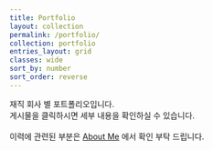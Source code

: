```yaml
---
title: Portfolio
layout: collection
permalink: /portfolio/
collection: portfolio
entries_layout: grid
classes: wide
sort_by: number
sort_order: reverse
---
```


재직 회사 별 포트폴리오입니다.  
게시물을 클릭하시면 세부 내용을 확인하실 수 있습니다.  
<br>
이력에 관련된 부분은 [About Me](https://bcchoi0202.github.io/r/) 에서 확인 부탁 드립니다.